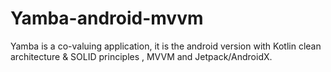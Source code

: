 # Yamba-android-mvvm

Yamba is a co-valuing application, it is the android version with Kotlin clean architecture & SOLID principles , MVVM and Jetpack/AndroidX.
